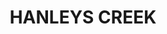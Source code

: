 ---
lastmod: '2025-04-06T06:05:20+00:00'
latitude: -32.41767413
layout: suburb
longitude: 151.6835195
postcode: '2420'
state: NSW
title: HANLEYS CREEK
url: /nsw/hanleys-creek/
---